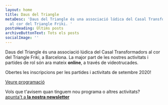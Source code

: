 ```yaml
---
layout: home
title: Daus del Triangle
metaDesc: 'Daus del Triangle és una associació lúdica del Casal Transformadors
  al cor del Triangle Friki. '
postsHeading: Últims posts
archiveButtonText: Tots els posts
socialImage: ''
---
```


Daus del Triangle és una associació lúdica del Casal Transformadors al cor del Triangle Friki, a Barcelona. La major part de les nostres activitats i partides de rol són ara mateix <strong>online</strong>, a través de videotrucades.

Obertes les inscripcions per les partides i activitats de setembre 2020!

<a href="/programacio" class="button">Veure programació</a>

Vols que t'avisem quan tinguem nou programa o altres activitats?<br><a href="http://eepurl.com/hdJv6f" target="_blank" class="simple-link">apunta't a <strong>la nostra newsletter</strong></a>
